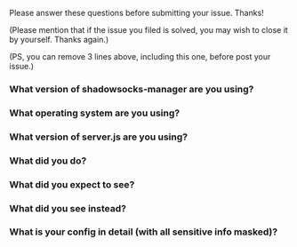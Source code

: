Please answer these questions before submitting your issue. Thanks!

(Please mention that if the issue you filed is solved, you may wish to close it by yourself. Thanks again.)

(PS, you can remove 3 lines above, including this one, before post your issue.)

### What version of shadowsocks-manager are you using?


### What operating system are you using?


### What version of server.js are you using?


### What did you do?


### What did you expect to see?


### What did you see instead?


### What is your config in detail (with all sensitive info masked)?
